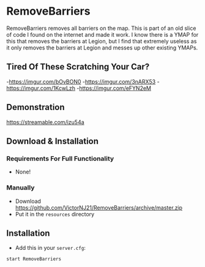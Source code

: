 # RemoveBarriers
RemoveBarriers removes all barriers on the map. This is part of an old slice of code I found on the internet and made it work. I know there is a YMAP for this that removes the barriers at Legion, but I find that extremely useless as it only removes the barriers at Legion and messes up other existing YMAPs. 

## Tired Of These Scratching Your Car?
-https://imgur.com/bOvBON0
-https://imgur.com/3nARX53
-https://imgur.com/1KcwLzh
-https://imgur.com/eFYN2eM

## Demonstration
https://streamable.com/izu54a

## Download & Installation

### Requirements For Full Functionality
- None!

### Manually
- Download https://github.com/VictorNJ21/RemoveBarriers/archive/master.zip
- Put it in the ```resources``` directory

## Installation
- Add this in your ```server.cfg```:
```
start RemoveBarriers
```
